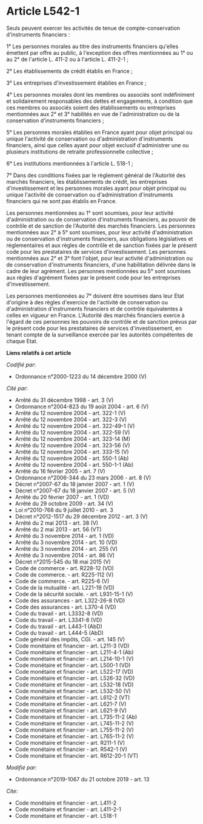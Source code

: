 # Article L542-1

Seuls peuvent exercer les activités de tenue de compte-conservation d'instruments financiers : 

1° Les personnes morales au titre des instruments financiers qu'elles émettent par offre au public, à l'exception des offres
mentionnées au 1° ou au 2° de l'article L. 411-2 ou à l'article L. 411-2-1 ; 

2° Les établissements de crédit établis en France ; 

3° Les entreprises d'investissement établies en France ; 

4° Les personnes morales dont les membres ou associés sont indéfiniment et solidairement responsables des dettes et
engagements, à condition que ces membres ou associés soient des établissements ou entreprises mentionnées aux 2° et 3°
habilités en vue de l'administration ou de la conservation d'instruments financiers ; 

5° Les personnes morales établies en France ayant pour objet principal ou unique l'activité de conservation ou
d'administration d'instruments financiers, ainsi que celles ayant pour objet exclusif d'administrer une ou plusieurs
institutions de retraite professionnelle collective ; 

6° Les institutions mentionnées à l'article L. 518-1 ; 

7° Dans des conditions fixées par le règlement général de l'Autorité des marchés financiers, les établissements de crédit,
les entreprises d'investissement et les personnes morales ayant pour objet principal ou unique l'activité de conservation ou
d'administration d'instruments financiers qui ne sont pas établis en France. 

Les personnes mentionnées au 1° sont soumises, pour leur activité d'administration ou de conservation d'instruments
financiers, au pouvoir de contrôle et de sanction de l'Autorité des marchés financiers. Les personnes mentionnées aux 2° à 5°
sont soumises, pour leur activité d'administration ou de conservation d'instruments financiers, aux obligations législatives
et réglementaires et aux règles de contrôle et de sanction fixées par le présent code pour les prestataires de services
d'investissement. Les personnes mentionnées aux 2° et 3° font l'objet, pour leur activité d'administration ou de conservation
d'instruments financiers, d'une habilitation délivrée dans le cadre de leur agrément. Les personnes mentionnées au 5° sont
soumises aux règles d'agrément fixées par le présent code pour les entreprises d'investissement. 

Les personnes mentionnées au 7° doivent être soumises dans leur Etat d'origine à des règles d'exercice de l'activité de
conservation ou d'administration d'instruments financiers et de contrôle équivalentes à celles en vigueur en France.
L'Autorité des marchés financiers exerce à l'égard de ces personnes les pouvoirs de contrôle et de sanction prévus par le
présent code pour les prestataires de services d'investissement, en tenant compte de la surveillance exercée par les
autorités compétentes de chaque Etat.

**Liens relatifs à cet article**

_Codifié par_:

  - Ordonnance n°2000-1223 du 14 décembre 2000 (V)

_Cité par_:

  - Arrêté du 31 décembre 1998 - art. 3 (V)
  - Ordonnance n°2004-823 du 19 août 2004 - art. 6 (V)
  - Arrêté du 12 novembre 2004 - art. 322-1 (V)
  - Arrêté du 12 novembre 2004 - art. 322-3 (V)
  - Arrêté du 12 novembre 2004 - art. 322-49-1 (V)
  - Arrêté du 12 novembre 2004 - art. 322-59 (V)
  - Arrêté du 12 novembre 2004 - art. 323-14 (M)
  - Arrêté du 12 novembre 2004 - art. 323-56 (V)
  - Arrêté du 12 novembre 2004 - art. 333-15 (V)
  - Arrêté du 12 novembre 2004 - art. 550-1 (Ab)
  - Arrêté du 12 novembre 2004 - art. 550-1-1 (Ab)
  - Arrêté du 16 février 2005 - art. 7 (V)
  - Ordonnance n°2006-344 du 23 mars 2006 - art. 8 (V)
  - Décret n°2007-67 du 18 janvier 2007 - art. 1 (V)
  - Décret n°2007-67 du 18 janvier 2007 - art. 5 (V)
  - Arrêté du 20 février 2007 - art. 1 (VD)
  - Arrêté du 29 octobre 2009 - art. 34 (V)
  - Loi n°2010-768 du 9 juillet 2010 - art. 3
  - Décret n°2012-1517 du 29 décembre 2012 - art. 3 (V)
  - Arrêté du 2 mai 2013 - art. 38 (V)
  - Arrêté du 2 mai 2013 - art. 56 (VT)
  - Arrêté du 3 novembre 2014 - art. 1 (VD)
  - Arrêté du 3 novembre 2014 - art. 10 (VD)
  - Arrêté du 3 novembre 2014 - art. 255 (V)
  - Arrêté du 3 novembre 2014 - art. 86 (V)
  - Décret n°2015-545 du 18 mai 2015 (V)
  - Code de commerce - art. R228-12 (VD)
  - Code de commerce. - art. R225-112 (V)
  - Code de commerce. - art. R225-6 (V)
  - Code de la mutualité - art. L221-19 (VD)
  - Code de la sécurité sociale. - art. L931-15-1 (V)
  - Code des assurances - art. L322-26-8 (VD)
  - Code des assurances - art. L370-4 (VD)
  - Code du travail - art. L3332-8 (VD)
  - Code du travail - art. L3341-8 (VD)
  - Code du travail - art. L443-1 (AbD)
  - Code du travail - art. L444-5 (AbD)
  - Code général des impôts, CGI. - art. 145 (V)
  - Code monétaire et financier - art. L211-3 (VD)
  - Code monétaire et financier - art. L211-4-1 (Ab)
  - Code monétaire et financier - art. L214-10-1 (V)
  - Code monétaire et financier - art. L500-1 (VD)
  - Code monétaire et financier - art. L522-17 (VD)
  - Code monétaire et financier - art. L526-32 (VD)
  - Code monétaire et financier - art. L532-18 (VD)
  - Code monétaire et financier - art. L532-50 (V)
  - Code monétaire et financier - art. L612-2 (VT)
  - Code monétaire et financier - art. L621-7 (V)
  - Code monétaire et financier - art. L621-9 (V)
  - Code monétaire et financier - art. L735-11-2 (Ab)
  - Code monétaire et financier - art. L745-11-2 (V)
  - Code monétaire et financier - art. L755-11-2 (V)
  - Code monétaire et financier - art. L765-11-2 (V)
  - Code monétaire et financier - art. R211-1 (V)
  - Code monétaire et financier - art. R542-1 (V)
  - Code monétaire et financier - art. R612-20-1 (VT)

_Modifié par_:

  - Ordonnance n°2019-1067 du 21 octobre 2019 - art. 13

_Cite_:

  - Code monétaire et financier - art. L411-2
  - Code monétaire et financier - art. L411-2-1
  - Code monétaire et financier - art. L518-1
